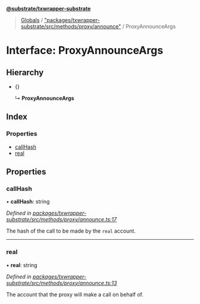 **[@substrate/txwrapper-substrate](../README.md)**

> [Globals](../globals.md) / ["packages/txwrapper-substrate/src/methods/proxy/announce"](../modules/_packages_txwrapper_substrate_src_methods_proxy_announce_.md) / ProxyAnnounceArgs

# Interface: ProxyAnnounceArgs

## Hierarchy

* {}

  ↳ **ProxyAnnounceArgs**

## Index

### Properties

* [callHash](_packages_txwrapper_substrate_src_methods_proxy_announce_.proxyannounceargs.md#callhash)
* [real](_packages_txwrapper_substrate_src_methods_proxy_announce_.proxyannounceargs.md#real)

## Properties

### callHash

•  **callHash**: string

*Defined in [packages/txwrapper-substrate/src/methods/proxy/announce.ts:17](https://github.com/paritytech/txwrapper-core/blob/32a3349/packages/txwrapper-substrate/src/methods/proxy/announce.ts#L17)*

The hash of the call to be made by the `real` account.

___

### real

•  **real**: string

*Defined in [packages/txwrapper-substrate/src/methods/proxy/announce.ts:13](https://github.com/paritytech/txwrapper-core/blob/32a3349/packages/txwrapper-substrate/src/methods/proxy/announce.ts#L13)*

The account that the proxy will make a call on behalf of.

